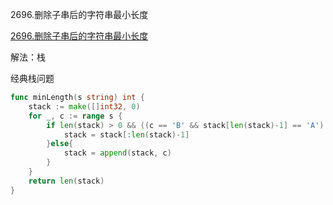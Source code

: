 2696.删除子串后的字符串最小长度

[2696.删除子串后的字符串最小长度](https://leetcode.cn/problems/minimum-string-length-after-removing-substrings/)



解法：栈



经典栈问题



```go
func minLength(s string) int {
	stack := make([]int32, 0)
	for _, c := range s {
		if len(stack) > 0 && ((c == 'B' && stack[len(stack)-1] == 'A') || (c == 'D' && stack[len(stack)-1] == 'C')) {
			stack = stack[:len(stack)-1]
		}else{
			stack = append(stack, c)
		}
	}
	return len(stack)
}
```



